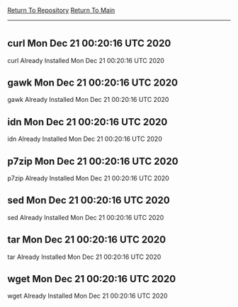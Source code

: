 [Return To Repository](https://github.com/deathbybandaid/piholeparser/)
[Return To Main](https://github.com/deathbybandaid/piholeparser/blob/master/RecentRunLogs/Mainlog.md)
____________________________________
# 
## curl Mon Dec 21 00:20:16 UTC 2020
curl Already Installed Mon Dec 21 00:20:16 UTC 2020
## gawk Mon Dec 21 00:20:16 UTC 2020
gawk Already Installed Mon Dec 21 00:20:16 UTC 2020
## idn Mon Dec 21 00:20:16 UTC 2020
idn Already Installed Mon Dec 21 00:20:16 UTC 2020
## p7zip Mon Dec 21 00:20:16 UTC 2020
p7zip Already Installed Mon Dec 21 00:20:16 UTC 2020
## sed Mon Dec 21 00:20:16 UTC 2020
sed Already Installed Mon Dec 21 00:20:16 UTC 2020
## tar Mon Dec 21 00:20:16 UTC 2020
tar Already Installed Mon Dec 21 00:20:16 UTC 2020
## wget Mon Dec 21 00:20:16 UTC 2020
wget Already Installed Mon Dec 21 00:20:16 UTC 2020
